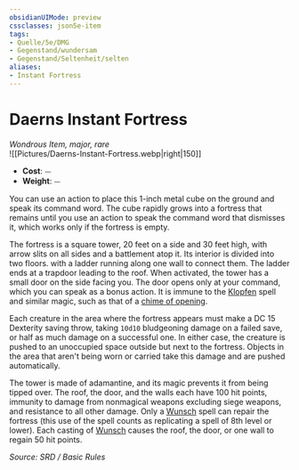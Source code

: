 ```yaml
---
obsidianUIMode: preview
cssclasses: json5e-item
tags:
- Quelle/5e/DMG
- Gegenstand/wundersam
- Gegenstand/Seltenheit/selten
aliases:
- Instant Fortress
---
```

# Daerns Instant Fortress
*Wondrous Item, major, rare*  
![[Pictures/Daerns-Instant-Fortress.webp|right|150]]

- **Cost**: ⏤
- **Weight**: ⏤

You can use an action to place this 1-inch metal cube on the ground and speak its command word. The cube rapidly grows into a fortress that remains until you use an action to speak the command word that dismisses it, which works only if the fortress is empty.

The fortress is a square tower, 20 feet on a side and 30 feet high, with arrow slits on all sides and a battlement atop it. Its interior is divided into two floors. with a ladder running along one wall to connect them. The ladder ends at a trapdoor leading to the roof. When activated, the tower has a small door on the side facing you. The door opens only at your command, which you can speak as a bonus action. It is immune to the [Klopfen](../Zauber/Klopfen.md) spell and similar magic, such as that of a [chime of opening](Glockenspiel-des-Öffnens.md).

Each creature in the area where the fortress appears must make a DC 15 Dexterity saving throw, taking `10d10` bludgeoning damage on a failed save, or half as much damage on a successful one. In either case, the creature is pushed to an unoccupied space outside but next to the fortress. Objects in the area that aren't being worn or carried take this damage and are pushed automatically.

The tower is made of adamantine, and its magic prevents it from being tipped over. The roof, the door, and the walls each have 100 hit points, immunity to damage from nonmagical weapons excluding siege weapons, and resistance to all other damage. Only a [Wunsch](../Zauber/Wunsch.md) spell can repair the fortress (this use of the spell counts as replicating a spell of 8th level or lower). Each casting of [Wunsch](../Zauber/Wunsch.md) causes the roof, the door, or one wall to regain 50 hit points.

*Source: SRD / Basic Rules*
